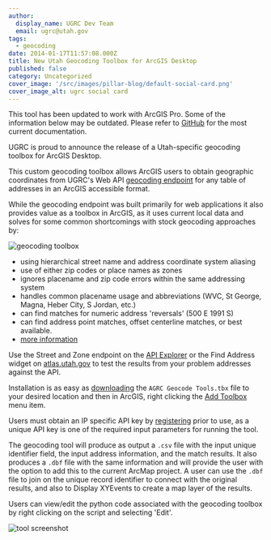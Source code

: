 ```yaml
---
author:
  display_name: UGRC Dev Team
  email: ugrc@utah.gov
tags:
  - geocoding
date: 2014-01-17T11:57:08.000Z
title: New Utah Geocoding Toolbox for ArcGIS Desktop
published: false
category: Uncategorized
cover_image: '/src/images/pillar-blog/default-social-card.png'
cover_image_alt: ugrc social card
---
```


This tool has been updated to work with ArcGIS Pro. Some of the information below may be outdated. Please refer to [GitHub](https://github.com/agrc/geocoding-toolbox) for the most current documentation.

UGRC is proud to announce the release of a Utah-specific geocoding toolbox for ArcGIS Desktop.

This custom geocoding toolbox allows ArcGIS users to obtain geographic coordinates from UGRC's Web API [geocoding endpoint](https://api.mapserv.utah.gov/#geocoding) for any table of addresses in an ArcGIS accessible format.

While the geocoding endpoint was built primarily for web applications it also provides value as a toolbox in ArcGIS, as it uses current local data and solves for some common shortcomings with stock geocoding approaches by:

![geocoding toolbox](/images/404.png)

- using hierarchical street name and address coordinate system aliasing
- use of either zip codes or place names as zones
- ignores placename and zip code errors within the same addressing system
- handles common placename usage and abbreviations (WVC, St George, Magna, Heber City, S Jordan, etc.)
- can find matches for numeric address 'reversals' (500 E 1991 S)
- can find address point matches, offset centerline matches, or best available.
- [more information](/blog/2013-05-10-utah-statewide-address-geocoding-web-service-upgrade)

Use the Street and Zone endpoint on the [API Explorer](https://api.mapserv.utah.gov/#geocoding) or the Find Address widget on [atlas.utah.gov](https://atlas.utah.gov/) to test the results from your problem addresses against the API.

Installation is as easy as [downloading](/products/sgid/address) the `AGRC Geocode Tools.tbx` file to your desired location and then in ArcGIS, right clicking the [Add Toolbox](https://resources.arcgis.com/en/help/main/10.1/index.html#//003q0000001m000000) menu item.

Users must obtain an IP specific API key by [registering](https://developer.mapserv.utah.gov/AccountAccess) prior to use, as a unique API key is one of the required input parameters for running the tool.

The geocoding tool will produce as output a `.csv` file with the input unique identifier field, the input address information, and the match results. It also produces a `.dbf` file with the same information and will provide the user with the option to add this to the current ArcMap project. A user can use the `.dbf` file to join on the unique record identifier to connect with the original results, and also to Display XYEvents to create a map layer of the results.

Users can view/edit the python code associated with the geocoding toolbox by right clicking on the script and selecting 'Edit'.

![tool screenshot](/images/404.png)
